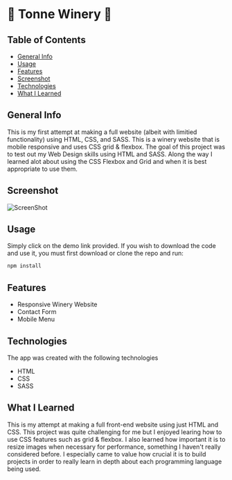 # 🍷 Tonne Winery 🍇
## Table of Contents
* [General Info](#general-info)
* [Usage](#usage)
* [Features](#features)
* [Screenshot](#screenshot)
* [Technologies](#technologies)
* [What I Learned](#what-i-learned)


## General Info
This is my first attempt at making a full website (albeit with limitied functionality) using HTML, CSS, and SASS. This is a winery website that is mobile responsive and uses CSS grid & flexbox. The goal of this project was to test out my Web Design skills using HTML and SASS. Along the way I learned alot about using the CSS Flexbox and Grid and when it is best appropriate to use them.

## Screenshot
![ScreenShot](https://github.com/Leopoldov95/Winery-landing-page-clone/blob/master/screenshot.png?raw=true)

## Usage
Simply click on the demo link provided.
If you wish to download the code and use it, you must first download or clone the repo and run:
```bash
npm install
```

## Features
* Responsive Winery Website
* Contact Form
* Mobile Menu


## Technologies
The app was created with the following technologies
* HTML
* CSS
* SASS


## What I Learned
This is my attempt at making a full front-end website using just HTML and CSS. This project was quite challenging for me but I enjoyed learing how to use CSS features such as grid & flexbox. I also learned how important it is to resize images when necessary for performance, something I haven't really considered before. I especially came to value how crucial it is to build projects in order to really learn in depth about each programming language being used.
